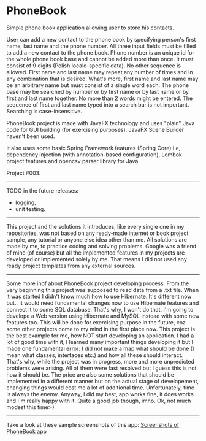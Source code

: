 # PhoneBook

Simple phone book application allowing user to store his contacts. 

User can add a new contact to the phone book by specifying person's first name, last name and the phone number. All three input fields must be filled to add a new contact to the phone book. 
Phone number is an unique id for the whole phone book base and cannot be added more than once. It must consist of 9 digits (Polish locale-specific data). No other sequence is allowed.
First name and last name may repeat any number of times and in any combination that is desired. What's more, first name and last name may be an arbitrary name but must consist of a single word each.
The phone base may be searched by number or by first name or by last name or by first and last name together. 
No more than 2 words might be entered. The sequence of first and last name typed into a search bar is not important. Searching is case-insensitive.

PhoneBook project is made with JavaFX technology and uses "plain" Java code for GUI building (for exercising purposes). JavaFX Scene Builder haven't been used.

It also uses some basic Spring Framework features (Spring Core) i.e, dependency injection (with annotation-based configuration), Lombok project features and opencsv parser library for Java.

Project #003.

----

TODO in the future releases:
- logging,
- unit testing.

----

This project and the solutions it introduces, like every single one in my repositories, was not based on any ready-made internet or book project sample, any tutorial or anyone else idea other than me. All solutions are made by me, to practice coding and solving problems. Google was a friend of mine (of course) but all the implemented features in my projects are developed or implemented solely by me. That means I did not used any ready project templates from any external sources.

----

Some more inof about PhoneBook project developing process.
From the very beginning this project was supposed to read data from a .txt file. When it was started I didn't know much how to use Hibernate. It's different now but.. It would need fundamental changes now to use Hibernate features and connect it to some SQL database. That's why, I won't do that. I'm going to develope a Web version using Hibernate and MySQL instead with some new features too. This will be done for exercising purpose in the future, coz some other projects come to my mind in the first place now.
This project is the best example for me, how NOT start developing an application. I had a lot of good time with it, I learned many important things developing it but I made one fundamental error: I did not make a map what should be done (I mean what classes, interfaces etc.) and how all these should interact. That's why, while the project was in progress, more and more unpredicted problems were arising. All of them were fast resolved but I guess this is not how it should be. The price are also some solutions that should be implemented in a different manner but on the actual stage of developement, changing things would cost me a lot of additional time. Unfortunately, time is always the enemy. Anyway, I did my best, app works fine, it does works and I`m really happy with it. Quite a good job though, imho. Ok, not much modest this time:-)

----

Take a look at these sample screenshots of this app:
<a target="_blank" href="https://drive.google.com/open?id=1A-9bjH55MHVsyTCw4CNaUhznBNXlunLN">Screenshots of PhoneBook app</a>